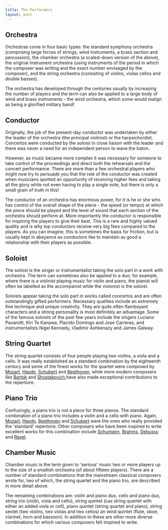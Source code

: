 ```yaml
---
title: The Performers
layout: post
---
```


## Orchestra

Orchestras come in four basic types: the standard symphony orchestra (comprising large forces of strings, wind instruments, a brass section and percussion), the chamber orchestra (a scaled-down version of the above), the original instrument orchestra (using instruments of the period in which the composer was writing and the exact number envisaged by the composer), and the string orchestra (consisting of violins, violas cellos and double basses).

The orchestra has developed through the centuries usually by increasing the number of players and the term can also be applied to a large body of wind and brass instruments - the wind orchestra, which some would malign as being a glorified military band!

## Conductor

Originally, the job of the present-day conductor was undertaken by either the leader of the orchestra (the principal violinist) or the harpsichordist. Concertos were conducted by the soloist in close liaison with the leader and there was never a need for an independent person to wave the baton.

However, as music became more complex it was necessary for someone to take control of the proceedings and direct both the rehearsals and the concert performance. There are more than a few orchestral players who might now try to persuade you that the role of the conductor was created when musicians spotted an opportunity of receiving higher fees and taking all the glory while not even having to play a single note, but there is only a small grain of truth in this!

The conductor of an orchestra has enormous power, for it is he or she who has control of the overall shape of the piece - the speed (or tempo) at which the piece should be played and the level of sound that each section of the orchestra should perform at. More importantly the conductor is responsible for inspiring the players to give their best. This is a rare and highly valued quality and is why top conductors receive very big fees compared to the players. As you can imagine, this is sometimes the basis for friction, but is usually kept in abeyance as conductors like to maintain as good a relationship with their players as possible.

## Soloist

The soloist is the singer or instrumentalist taking the solo part in a work with orchestra. The term can sometimes also be applied to a duo; for example, where there is a violinist playing music for violin and piano, the pianist will often be labelled as the accompanist while the violonist is the soloist.

Soloists appear taking the solo part in works called concertos and are often outstandingly gifted performers. Necessary qualities include an extremely fine technique and unique creativity. They are quite often flamboyant characters and a strong personality is most definitely an advantage. Some of the famous soloists of the past few years include the singers Luciano Pavarotti, Kiri Te Kanawa, Placido Domingo and Jose Carreras, and instrumentalists Nigel Kennedy, Vladimir Ashkenazy and James Galway.

## String Quartet

The string quartet consists of four people playing two violins, a viola and a cello. It was really established as a standard combination by the eighteenth century and some of the finest works for the quartet were composed by [Mozart](/classical/WMoz), [Haydn](/classical/JHay), [Schubert](/classical/FSch) and [Beethoven](/classical/LBee), while more modern composers like [Bartok](/classical/BBar) and [Shostakovich ](/classical/DSho) have also made exceptional contributions to the repertoire.

## Piano Trio

Confusingly, a piano trio is not a piece for three pianos. The standard combination of a piano trio includes a violin and a cello with piano. Again, [Mozart](/classical/WMoz), [Haydn](/classical/JHay), [Beethoven](/classical/LBee) and [Schubert](/classical/FSch) were the ones who really provided the 'standard' repertoire. Other composers who have been inspired to write excellent works for this combination include [Schumann](/classical/RSch), [Brahms](/classical/JBra), [Debussy](/classical/CDeb) and [Ravel](/classical/MRav).

## Chamber Music

Chamber music is the term given to 'serious' music two or more players up to the size of a smallish orchestra (of about fifteen players). There are a number of standard combinations that the mainstream classical composers wrote for, two of which, the string quartet and the piano trio, are described in more detail above.

The remaining combinations are: violin and piano duo, cello and piano duo, string trio (violin, viola and cello), string quintet (cas string quartet with either an added viola or cell), piano quintet (string quartet and piano), string sextet (two violins, two violas and two cellos) an wind quintet (flute, oboe, clarinet, horn and bassoon). In addition to these are other more diverse combinations for which various composers felt inspired to write.
